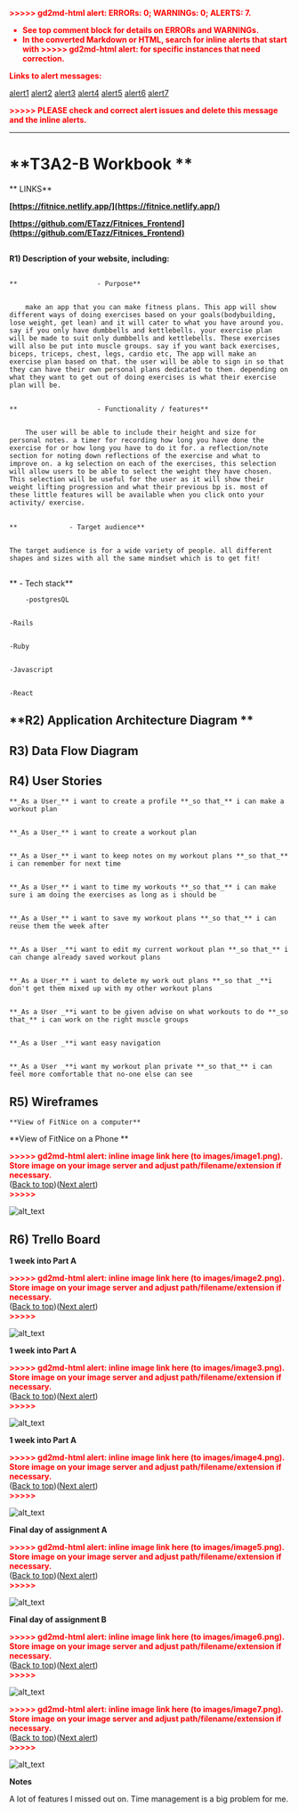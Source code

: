 <!-- Output copied to clipboard! -->

<!-----

You have some errors, warnings, or alerts. If you are using reckless mode, turn it off to see inline alerts.
* ERRORs: 0
* WARNINGs: 0
* ALERTS: 7

Conversion time: 1.189 seconds.


Using this Markdown file:

1. Paste this output into your source file.
2. See the notes and action items below regarding this conversion run.
3. Check the rendered output (headings, lists, code blocks, tables) for proper
   formatting and use a linkchecker before you publish this page.

Conversion notes:

* Docs to Markdown version 1.0β33
* Sat Aug 06 2022 00:18:43 GMT-0700 (PDT)
* Source doc: T3A2-B  Workbook
* This document has images: check for >>>>>  gd2md-html alert:  inline image link in generated source and store images to your server. NOTE: Images in exported zip file from Google Docs may not appear in  the same order as they do in your doc. Please check the images!

----->


<p style="color: red; font-weight: bold">>>>>>  gd2md-html alert:  ERRORs: 0; WARNINGs: 0; ALERTS: 7.</p>
<ul style="color: red; font-weight: bold"><li>See top comment block for details on ERRORs and WARNINGs. <li>In the converted Markdown or HTML, search for inline alerts that start with >>>>>  gd2md-html alert:  for specific instances that need correction.</ul>

<p style="color: red; font-weight: bold">Links to alert messages:</p><a href="#gdcalert1">alert1</a>
<a href="#gdcalert2">alert2</a>
<a href="#gdcalert3">alert3</a>
<a href="#gdcalert4">alert4</a>
<a href="#gdcalert5">alert5</a>
<a href="#gdcalert6">alert6</a>
<a href="#gdcalert7">alert7</a>

<p style="color: red; font-weight: bold">>>>>> PLEASE check and correct alert issues and delete this message and the inline alerts.<hr></p>



# **T3A2-B  Workbook **

**	LINKS**

**[https://fitnice.netlify.app/](https://fitnice.netlify.app/)**

**[https://github.com/ETazz/Fitnices_Frontend](https://github.com/ETazz/Fitnices_Frontend)**


## 
**R1)             Description of your website, including:**


## 
    **                    - Purpose**


    	make an app that you can make fitness plans. This app will show different ways of doing exercises based on your goals(bodybuilding, lose weight, get lean) and it will cater to what you have around you. say if you only have dumbbells and kettlebells. your exercise plan will be made to suit only dumbbells and kettlebells. These exercises will also be put into muscle groups. say if you want back exercises, biceps, triceps, chest, legs, cardio etc, The app will make an exercise plan based on that. the user will be able to sign in so that they can have their own personal plans dedicated to them. depending on what they want to get out of doing exercises is what their exercise plan will be. 


## 
    **                    - Functionality / features**


    	The user will be able to include their height and size for personal notes. a timer for recording how long you have done the exercise for or how long you have to do it for. a reflection/note section for noting down reflections of the exercise and what to improve on. a kg selection on each of the exercises, this selection will allow users to be able to select the weight they have chosen. This selection will be useful for the user as it will show their weight lifting progression and what their previous bp is. most of these little features will be available when you click onto your activity/ exercise.


## 
    **             - Target audience**


    The target audience is for a wide variety of people. all different shapes and sizes with all the same mindset which is to get fit!


## 
**             - Tech stack**


    	-postgresQL


    -Rails


    -Ruby


    -Javascript


    -React


## **R2)		Application Architecture Diagram		**


## **R3)		Data Flow Diagram**


## **R4)		User Stories**

	**_As a User_** i want to create a profile **_so that_** i can make a workout plan


    **_As a User_** i want to create a workout plan


    **_As a User_** i want to keep notes on my workout plans **_so that_** i can remember for next time


    **_As a User_** i want to time my workouts **_so that_** i can make sure i am doing the exercises as long as i should be


    **_As a User_** i want to save my workout plans **_so that_** i can reuse them the week after


    **_As a User _**i want to edit my current workout plan **_so that_** i can change already saved workout plans


    **_As a User_** i want to delete my work out plans **_so that _**i don't get them mixed up with my other workout plans


    **_As a User _**i want to be given advise on what workouts to do **_so that_** i can work on the right muscle groups


    **_As a User _**i want easy navigation


    **_As a User _**i want my workout plan private **_so that_** i can feel more comfortable that no-one else can see


## **R5)		Wireframes**

	

	**View of FitNice on a computer**


**View of FitNice on a Phone **



<p id="gdcalert1" ><span style="color: red; font-weight: bold">>>>>>  gd2md-html alert: inline image link here (to images/image1.png). Store image on your image server and adjust path/filename/extension if necessary. </span><br>(<a href="#">Back to top</a>)(<a href="#gdcalert2">Next alert</a>)<br><span style="color: red; font-weight: bold">>>>>> </span></p>


![alt_text](images/image1.png "image_tooltip")



## **R6)		Trello Board**

**1 week into Part A**



<p id="gdcalert2" ><span style="color: red; font-weight: bold">>>>>>  gd2md-html alert: inline image link here (to images/image2.png). Store image on your image server and adjust path/filename/extension if necessary. </span><br>(<a href="#">Back to top</a>)(<a href="#gdcalert3">Next alert</a>)<br><span style="color: red; font-weight: bold">>>>>> </span></p>


![alt_text](images/image2.png "image_tooltip")


**1 week into Part A**



<p id="gdcalert3" ><span style="color: red; font-weight: bold">>>>>>  gd2md-html alert: inline image link here (to images/image3.png). Store image on your image server and adjust path/filename/extension if necessary. </span><br>(<a href="#">Back to top</a>)(<a href="#gdcalert4">Next alert</a>)<br><span style="color: red; font-weight: bold">>>>>> </span></p>


![alt_text](images/image3.png "image_tooltip")


**1 week into Part A**



<p id="gdcalert4" ><span style="color: red; font-weight: bold">>>>>>  gd2md-html alert: inline image link here (to images/image4.png). Store image on your image server and adjust path/filename/extension if necessary. </span><br>(<a href="#">Back to top</a>)(<a href="#gdcalert5">Next alert</a>)<br><span style="color: red; font-weight: bold">>>>>> </span></p>


![alt_text](images/image4.png "image_tooltip")


**Final day of assignment A**



<p id="gdcalert5" ><span style="color: red; font-weight: bold">>>>>>  gd2md-html alert: inline image link here (to images/image5.png). Store image on your image server and adjust path/filename/extension if necessary. </span><br>(<a href="#">Back to top</a>)(<a href="#gdcalert6">Next alert</a>)<br><span style="color: red; font-weight: bold">>>>>> </span></p>


![alt_text](images/image5.png "image_tooltip")


**Final day of assignment B**



<p id="gdcalert6" ><span style="color: red; font-weight: bold">>>>>>  gd2md-html alert: inline image link here (to images/image6.png). Store image on your image server and adjust path/filename/extension if necessary. </span><br>(<a href="#">Back to top</a>)(<a href="#gdcalert7">Next alert</a>)<br><span style="color: red; font-weight: bold">>>>>> </span></p>


![alt_text](images/image6.png "image_tooltip")




<p id="gdcalert7" ><span style="color: red; font-weight: bold">>>>>>  gd2md-html alert: inline image link here (to images/image7.png). Store image on your image server and adjust path/filename/extension if necessary. </span><br>(<a href="#">Back to top</a>)(<a href="#gdcalert8">Next alert</a>)<br><span style="color: red; font-weight: bold">>>>>> </span></p>


![alt_text](images/image7.png "image_tooltip")


**Notes**

A lot of features I missed out on. Time management is a big problem for me. 
